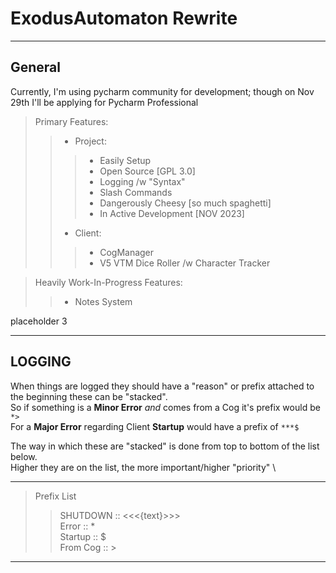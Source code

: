 ExodusAutomaton Rewrite
===
---
## General

Currently, I'm using pycharm community for development; though on Nov 29th I'll be applying for Pycharm Professional
> Primary Features: 
>> * Project: 
>>> * Easily Setup
>>> * Open Source [GPL 3.0]
>>> * Logging /w "Syntax"
>>> * Slash Commands
>>> * Dangerously Cheesy [so much spaghetti]
>>> * In Active Development [NOV 2023]
>> * Client: 
>>> * CogManager
>>> * V5 VTM Dice Roller /w Character Tracker


> Heavily Work-In-Progress Features: 
>> * Notes System

placeholder 3

---
## LOGGING
When things are logged they should have a "reason" or prefix attached to the beginning these can be "stacked". \
So if something is a __Minor Error__ *and* comes from a Cog it's prefix would be ``*>`` \
For a __Major Error__ regarding Client __Startup__ would have a prefix of ``***$``

The way in which these are "stacked" is done from top to bottom of the list below. \
Higher they are on the list, the more important/higher "priority" \

---
> Prefix List
>> SHUTDOWN :: <<<{text}>>> \
> Error     :: * \
> Startup   ::  $ \
> From Cog  ::  >
---

